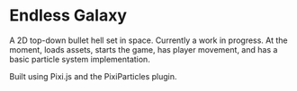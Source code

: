 # Endless Galaxy

A 2D top-down bullet hell set in space.  Currently a work in progress.  At the moment, loads assets, starts the game, has player movement, and has a basic particle system implementation.

Built using Pixi.js and the PixiParticles plugin.
